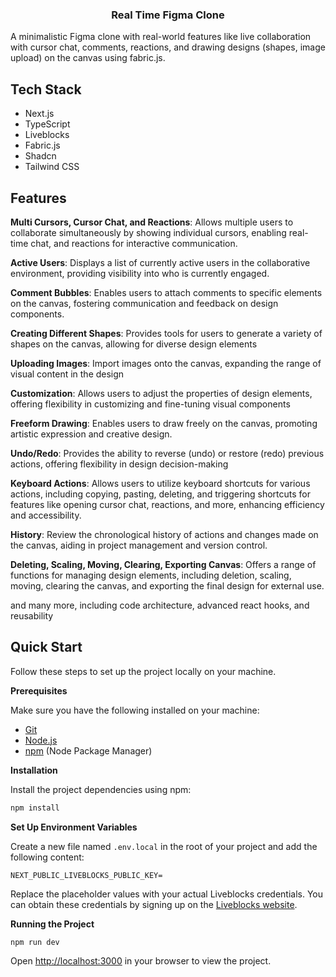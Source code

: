 <div> 
  <h3 align="center">Real Time Figma Clone</h3>

</div>


A minimalistic Figma clone with real-world features like live collaboration with cursor chat, comments, reactions, and drawing designs (shapes, image upload) on the canvas using fabric.js.

## <a name="tech-stack">Tech Stack</a>

- Next.js
- TypeScript
- Liveblocks
- Fabric.js
- Shadcn
- Tailwind CSS

## <a name="features">Features</a>

 **Multi Cursors, Cursor Chat, and Reactions**: Allows multiple users to collaborate simultaneously by showing individual cursors, enabling real-time chat, and reactions for interactive communication.

 **Active Users**: Displays a list of currently active users in the collaborative environment, providing visibility into who is currently engaged.

 **Comment Bubbles**: Enables users to attach comments to specific elements on the canvas, fostering communication and feedback on design components.

 **Creating Different Shapes**: Provides tools for users to generate a variety of shapes on the canvas, allowing for diverse design elements

 **Uploading Images**: Import images onto the canvas, expanding the range of visual content in the design

 **Customization**: Allows users to adjust the properties of design elements, offering flexibility in customizing and fine-tuning visual components

 **Freeform Drawing**: Enables users to draw freely on the canvas, promoting artistic expression and creative design.

 **Undo/Redo**: Provides the ability to reverse (undo) or restore (redo) previous actions, offering flexibility in design decision-making

 **Keyboard Actions**: Allows users to utilize keyboard shortcuts for various actions, including copying, pasting, deleting, and triggering shortcuts for features like opening cursor chat, reactions, and more, enhancing efficiency and accessibility.

 **History**: Review the chronological history of actions and changes made on the canvas, aiding in project management and version control.

 **Deleting, Scaling, Moving, Clearing, Exporting Canvas**: Offers a range of functions for managing design elements, including deletion, scaling, moving, clearing the canvas, and exporting the final design for external use.

and many more, including code architecture, advanced react hooks, and reusability 

## <a name="quick-start">Quick Start</a>

Follow these steps to set up the project locally on your machine.

**Prerequisites**

Make sure you have the following installed on your machine:

- [Git](https://git-scm.com/)
- [Node.js](https://nodejs.org/en)
- [npm](https://www.npmjs.com/) (Node Package Manager)

**Installation**

Install the project dependencies using npm:

```bash
npm install
```

**Set Up Environment Variables**

Create a new file named `.env.local` in the root of your project and add the following content:

```env
NEXT_PUBLIC_LIVEBLOCKS_PUBLIC_KEY=
```

Replace the placeholder values with your actual Liveblocks credentials. You can obtain these credentials by signing up on the [Liveblocks website](https://liveblocks.io).

**Running the Project**

```bash
npm run dev
```

Open [http://localhost:3000](http://localhost:3000) in your browser to view the project.